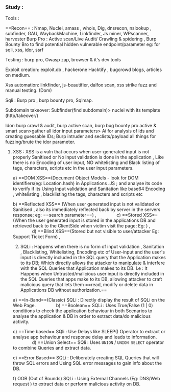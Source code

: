 
### Study : 


Tools :   

==Recon== : Nmap, Nuclei, amass , whois, Dig, dnsrecon, nslookup , subfinder, GAU, WaybackMachine, Linkfinder, Js miner, WPscanner, harvester
Burp Pro : Active scan/Live Audit/ Crawling & spidering , Burp Bounty Bro to find potential hidden vulnerable endpoint/parameter eg: for sqli, xss, idor, ssrf 


Testing : burp pro, Owasp zap, browser & it's dev tools

Exploit creation: exploit.db , hackerone Hacktify , bugcrowd blogs, articles on medium.

Xss automation: linkfinder, js-beautifier, dalfox scan, xss strike fuzz and manual testing. (Dom)

Sqli : Burp pro , burp bounty pro, Sqlmap.

Subdomain takeover: Subfinder(find subdomain)> nuclei with its template (http/takeover/)

Idor: burp crawl & audit, burp active scan, burp bug bounty pro active & smart scan>gather all idor input parameters> Ai for analysis of ids and creating guessable IDs; Burp intruder and seclists/payload all things for fuzzing/brute the idor parameter.


1) XSS : XSS is a vuln that occurs when user-generated input is not properly Sanitised or No input validation is done in the application , Like there is no Encoding of user input, NO whitelisting and Black listing of tags, characters, scripts etc in the user input parameters.     
     
     a) ==DOM XSS==(Document Object Models - look for DOM identifiers(eg: Location.hash) in Applications .JS ; and analyse its code to verify if its Using Input validation and Sanitation like base64 Encoding , whitelisting , blacklisting the tags, characters and scripts etc
      
        

     b) ==Reflected XSS== (When user generated input is not validated or Sanitised , also its immediately reflected back by server in the servers response; eg: ==search parameter==) ,     
     c) ==Stored XSS==(When the user generated input is stored in the applications DB and retrieved back to the ClientSide when victim visit the page; Eg: ) ,     
     d) ==Blind XSS==(Stored but not visible to user/attacker Eg: Support Ticket Form) , 
     
	 
	 
	 
	 
	 
	 2) SQLi : Happens when there is no form of input validation , Sanitation , Blacklisting, Whitelisting, Encoding etc of User-input and the user's input is directly included in the SQL query that the Application makes to its DB; Which directly allows the attacker to manipulate & interfere with the SQL Queries that Application makes to its DB. I.e : It Happens when Untrusted/malicious user input is directly included in the SQL Queries that apps make to its DB, allowing attacker to craft malicious query that lets them ==read, modify or delete data in Applications DB without authorization.==     
     
      a) ==In-Band==(Classic) SQLi : Directly display the result of SQLi on the Web Page.     
      b) ==Boolean== SQLi : Uses True/False (1 | 0) conditions to check the application behaviour in both Scenarios to analyse the application & DB in order to extract data/do malicious activity.     
      
      c) ==Time based== SQli : Use Delays like SLEEP() Operator to extract or analyse app behaviour and response delay and leads to information.     
      d) ==Union Select== SQli : Uses `UNION` / `UNION SELECT` operator to combine Queries and extract data.     
      
      e) ==Error Based== SQLi : Deliberately creating SQL Queries that will throw SQL errors and Using SQL error messages to gain info about the DB.     
      
      f) OOB (Out of Bounds) SQLi : Using External Channels (Eg: DNS/Web request ) to extract data or perform malicious activity on DB.